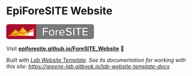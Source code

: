 # EpiForeSITE Website
[![ForeSITE Group](https://github.com/EpiForeSITE/software/raw/e82ed88f75e0fe5c0a1a3b38c2b94509f122019c/docs/assets/foresite-software-badge.svg)](https://github.com/EpiForeSITE)

Visit **[epiforesite.github.io/ForeSITE_Website](https://epiforesite.github.io/ForeSITE_Website)** 🚀

_Built with [Lab Website Template](https://greene-lab.gitbook.io/lab-website-template-docs). See its documentation for working with this site: https://greene-lab.gitbook.io/lab-website-template-docs_
